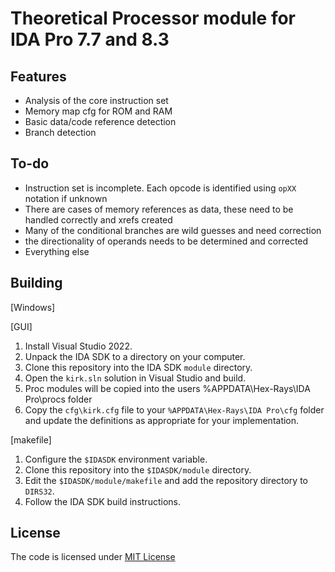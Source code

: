 # Theoretical Processor module for IDA Pro 7.7 and 8.3


## Features

* Analysis of the core instruction set
* Memory map cfg for ROM and RAM 
* Basic data/code reference detection
* Branch detection

## To-do

* Instruction set is incomplete. Each opcode is identified using `opXX` notation if unknown
* There are cases of memory references as data, these need to be handled correctly and xrefs created
* Many of the conditional branches are wild guesses and need correction
* the directionality of operands needs to be determined and corrected
* Everything else


## Building

[Windows]

[GUI]
1) Install Visual Studio 2022.
2) Unpack the IDA SDK to a directory on your computer.
3) Clone this repository into the IDA SDK `module` directory.
4) Open the `kirk.sln` solution in Visual Studio and build.
5) Proc modules will be copied into the users %APPDATA\Hex-Rays\IDA Pro\procs folder
6) Copy the `cfg\kirk.cfg` file to your `%APPDATA\Hex-Rays\IDA Pro\cfg` folder and update the definitions as appropriate for your implementation.

[makefile]
1) Configure the `$IDASDK` environment variable.
2) Clone this repository into the `$IDASDK/module` directory.
3) Edit the `$IDASDK/module/makefile` and add the repository directory to `DIRS32`.
4) Follow the IDA SDK build instructions.

## License

The code is licensed under [MIT License](LICENSE) 
